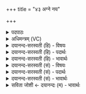 +++
title = "४३ अग्ने नय"

+++
<details><summary>पदपाठः</summary>

अग्ने॑। नय॑। सु॒पथेति॑ सु॒ऽपथा॑। रा॒ये। अ॒स्मान्। विश्वा॑नि। दे॒व॒। व॒युना॑नि। वि॒द्वान्। यु॒यो॒धि। अ॒स्मत्। जु॒हु॒रा॒णम्। एनः॑। भूयि॑ष्ठाम्। ते॒। नम॑उक्ति॒मिति॒ नमः॑ऽउक्तिम्। वि॒धे॒म्। स्वाहा॑। ४३।
</details>

<details><summary>अधिमन्त्रम् (VC)</summary>

- अन्तर्यामी जगदीश्वरो देवता
- आङ्गिरस ऋषिः
- भुरिग् आर्षी त्रिष्टुप्
- धैवतः
</details>

<details><summary>दयानन्द-सरस्वती (हि) - विषयः</summary>

अब ईश्वर की प्रार्थना अगले मन्त्र में कही है ॥
</details>

<details><summary>दयानन्द-सरस्वती (हि) - पदार्थः</summary>

पदार्थान्वयभाषाः -  हे (अग्ने) सब के अन्तःकरण में प्रकाश करनेवाले परमेश्वर ! आप (सुपथा) सत्यविद्या धर्म्मयोगयुक्त मार्ग से (राये) योग की सिद्धि के लिये (अस्मान्) हम लोगों को (विश्वानि) समस्त (वयुनानि) योग के विद्वानों को (नय) पहुँचाइये जिससे हम लोग (स्वाहा) अपनी सत्यवाणी वा वेदवाणी से (ते) आप की (भूयिष्ठाम्) बहुत (नमउक्तिम्) नमस्कारपूर्वक स्तुति को (विधेम) करें। हे (देव) योगविद्या को देनेवाले ईश्वर ! (विद्वान्) समस्त योग के गुण और क्रियाओं को जाननेवाले आप कृपा करके (जुहुराणम्) हम लोगों के अन्तःकरण के कुटिलतारूप (एनः) दुष्ट कर्म्मों को (अस्मत्) योगानुष्ठान करनेवाले हम लोगों से (युयोधि) दूर कर दीजिये ॥४३॥
</details>

<details><summary>दयानन्द-सरस्वती (हि) - भावार्थः</summary>

भावार्थभाषाः -  कोई भी पुरुष परमात्मा की प्रेमभक्ति के विना योगसिद्धि को प्राप्त नहीं होता और जो प्रेम-भक्तियुक्त होकर योगबल से परमेश्वर का स्मरण करता है, उसको वह दयालु परमात्मा शीघ्र योगसिद्धि देता है ॥४३॥
</details>

<details><summary>दयानन्द-सरस्वती (सं) - विषयः</summary>

अथैतदीश्वरप्रार्थनामाह ॥
</details>

<details><summary>दयानन्द-सरस्वती (सं) - पदार्थः</summary>

पदार्थान्वयभाषाः -  हे अग्ने ! त्वं राये अस्मान् विश्वानि वयुनानि नय। यतो वयं स्वाहा ते भूयिष्ठां नमउक्तिं विधेम। हे देव ! विद्वंस्त्वं कृपया जुहुराणमेनश्चास्मद्युयोधि ॥४३॥
</details>

<details><summary>दयानन्द-सरस्वती (सं) - भावार्थः</summary>

भावार्थभाषाः -  न कश्चिदपि पुरुषः परमात्मनः सत्यप्रेमभक्त्या विना योगसिद्धिं प्राप्नोति, यश्चेत्थम्भूतो योगबलेन परमेश्वरं स्मरति, तस्मै स दयालुः शीघ्रं योगसिद्धिं ददाति ॥४३॥
</details>

<details><summary>सविता जोशी ← दयानन्दः (म) - भावार्थः</summary>

भावार्थभाषाः -  कोणताही माणूस परमेश्वर भक्तीशिवाय योगसिद्धी प्राप्त करू शकत नाही व जो श्रद्धायुक्त अंतःकरणाने व योगाच्या साह्याने परमेश्वराचे स्मरण करतो त्याला दयाळू परमेश्वराकडून तत्काळ योगसिद्धीची प्राप्ती होते.
</details>